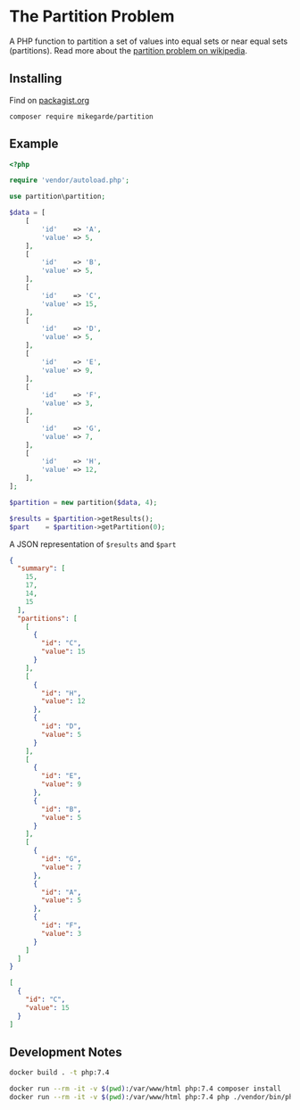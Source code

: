 # The Partition Problem

A PHP function to partition a set of values into equal sets or near equal sets (partitions). 
Read more about the [partition problem on wikipedia](https://en.wikipedia.org/wiki/Partition_problem).


## Installing

Find on [packagist.org](https://packagist.org/packages/mikegarde/partition)

`composer require mikegarde/partition`


## Example

```php
<?php

require 'vendor/autoload.php';

use partition\partition;

$data = [
	[
		'id'    => 'A',
		'value' => 5,
	],
	[
		'id'    => 'B',
		'value' => 5,
	],
	[
		'id'    => 'C',
		'value' => 15,
	],
	[
		'id'    => 'D',
		'value' => 5,
	],
	[
		'id'    => 'E',
		'value' => 9,
	],
	[
		'id'    => 'F',
		'value' => 3,
	],
	[
		'id'    => 'G',
		'value' => 7,
	],
	[
		'id'    => 'H',
		'value' => 12,
	],
];

$partition = new partition($data, 4);

$results = $partition->getResults();
$part    = $partition->getPartition(0);
```

A JSON representation of `$results` and `$part`

```json
{
  "summary": [
    15,
    17,
    14,
    15
  ],
  "partitions": [
    [
      {
        "id": "C",
        "value": 15
      }
    ],
    [
      {
        "id": "H",
        "value": 12
      },
      {
        "id": "D",
        "value": 5
      }
    ],
    [
      {
        "id": "E",
        "value": 9
      },
      {
        "id": "B",
        "value": 5
      }
    ],
    [
      {
        "id": "G",
        "value": 7
      },
      {
        "id": "A",
        "value": 5
      },
      {
        "id": "F",
        "value": 3
      }
    ]
  ]
}
```

```json
[
  {
    "id": "C",
    "value": 15
  }
]
```

## Development Notes

```bash
docker build . -t php:7.4

docker run --rm -it -v $(pwd):/var/www/html php:7.4 composer install
docker run --rm -it -v $(pwd):/var/www/html php:7.4 php ./vendor/bin/phpunit --bootstrap vendor/autoload.php tests
```
